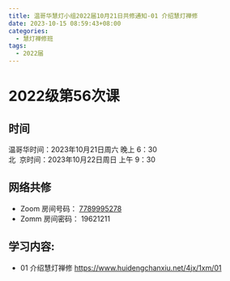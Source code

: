 ```yaml
---
title: 温哥华慧灯小组2022届10月21日共修通知-01 介绍慧灯禅修
date: 2023-10-15 08:59:43+08:00
categories:
  - 慧灯禅修班
tags:
  - 2022届
---
```

# 2022级第56次课

## 时间

温哥华时间：2023年10月21日周六 晚上 6：30  
北  京时间：2023年10月22日周日 上午 9：30

## 网络共修

- Zoom 房间号码： [7789995278](https://us02web.zoom.us/j/7789995278?pwd=VjZmbWJFY2k2K0E5RVB2cTNIQmhqUT09)
- Zomm 房间密码： 19621211

## 学习内容:

- 01 介绍慧灯禅修 <https://www.huidengchanxiu.net/4jx/1xm/01>
